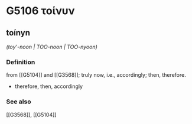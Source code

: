 # G5106 τοίνυν

## toínyn

_(toy'-noon | TOO-noon | TOO-nyoon)_

### Definition

from [[G5104]] and [[G3568]]; truly now, i.e., accordingly; then, therefore.

- therefore, then, accordingly

### See also

[[G3568]], [[G5104]]

